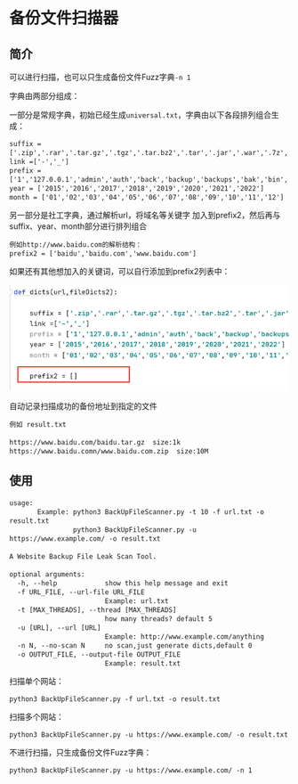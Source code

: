 # 备份文件扫描器

## 简介

可以进行扫描，也可以只生成备份文件Fuzz字典`-n 1`

字典由两部分组成：

一部分是常规字典，初始已经生成`universal.txt`，字典由以下各段排列组合生成：

```
suffix = ['.zip','.rar','.tar.gz','.tgz','.tar.bz2','.tar','.jar','.war','.7z','.bak','.sql','.gz','.sql.gz','.tar.tgz']
link =['-','_']
prefix = ['1','127.0.0.1','admin','auth','back','backup','backups','bak','bin','code','database','data','users','db','dump','engine','error_log','test','htdocs','wz','files','home','html','index','local','localhost','master','new','old','orders','site','sql','store','beifen','wangzhan','web','website','temp','wp','www','wwwroot','root','log','temp']
year = ['2015','2016','2017','2018','2019','2020','2021','2022']
month = ['01','02','03','04','05','06','07','08','09','10','11','12']
```

另一部分是社工字典，通过解析url，将域名等关键字 加入到prefix2，然后再与suffix、year、month部分进行排列组合

```
例如http://www.baidu.com的解析结构：
prefix2 = ['baidu','baidu.com','www.baidu.com']
```

如果还有其他想加入的关键词，可以自行添加到prefix2列表中：

![image-20221031145553022](readme.assets/image-20221031145553022.png)



自动记录扫描成功的备份地址到指定的文件

```
例如 result.txt

https://www.baidu.com/baidu.tar.gz  size:1k
https://www.baidu.comn/www.baidu.com.zip  size:10M
```



## 使用

```
usage:
       Example: python3 BackUpFileScanner.py -t 10 -f url.txt -o result.txt
                python3 BackUpFileScanner.py -u https://www.example.com/ -o result.txt

A Website Backup File Leak Scan Tool.

optional arguments:
  -h, --help            show this help message and exit
  -f URL_FILE, --url-file URL_FILE
                        Example: url.txt
  -t [MAX_THREADS], --thread [MAX_THREADS]
                        how many threads? default 5
  -u [URL], --url [URL]
                        Example: http://www.example.com/anything
  -n N, --no-scan N     no scan,just generate dicts,default 0
  -o OUTPUT_FILE, --output-file OUTPUT_FILE
                        Example: result.txt
```

扫描单个网站：

```
python3 BackUpFileScanner.py -f url.txt -o result.txt
```

扫描多个网站：

```
python3 BackUpFileScanner.py -u https://www.example.com/ -o result.txt
```

不进行扫描，只生成备份文件Fuzz字典：

```
python3 BackUpFileScanner.py -u https://www.example.com/ -n 1
```

